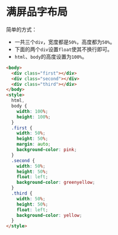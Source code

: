 # 满屏品字布局

简单的方式：

- 一共三个`div`，宽度都是`50%`，高度都为`50%`。
- 下面的两个`div`设置`float`使其不换行即可。
- `html`、`body`的高度设置为`100%`。

```html
<body>
  <div class="first"></div>
  <div class="second"></div>
  <div class="third"></div>
</body>
<style>
  html,
  body {
    width: 100%;
    height: 100%;
  }
  .first {
    width: 50%;
    height: 50%;
    margin: auto;
    background-color: pink;
  }
  .second {
    width: 50%;
    height: 50%;
    float: left;
    background-color: greenyellow;
  }
  .third {
    width: 50%;
    height: 50%;
    float: left;
    background-color: yellow;
  }
</style>
```
